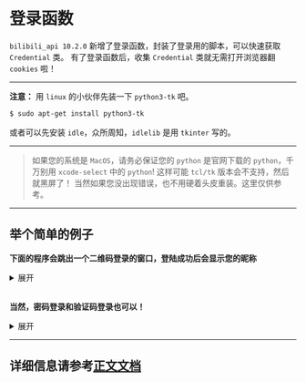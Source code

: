 # 登录函数

`bilibili_api 10.2.0` 新增了登录函数，封装了登录用的脚本，可以快速获取 `Credential` 类。
有了登录函数后，收集 `Credential` 类就无需打开浏览器翻 `cookies` 啦！

---
**注意：**
用 `linux` 的小伙伴先装一下 `python3-tk` 吧。

``` bash
$ sudo apt-get install python3-tk
```

或者可以先安装 `idle`，众所周知，`idlelib` 是用 `tkinter` 写的。

---
>如果您的系统是 `MacOS`，请务必保证您的 `python` 是官网下载的 `python`，千万别用 `xcode-select` 中的 `python`! 这样可能 `tcl/tk` 版本会不支持，然后就黑屏了！
>当然如果您没出现错误，也不用硬着头皮重装。这里仅供参考。
---

## 举个简单的例子

**下面的程序会跳出一个二维码登录的窗口，登陆成功后会显示您的昵称**

<details>
<summary>展开</summary>

``` python
from bilibili_api import login, user, sync
print("请登录：")
credential = login.login_with_qrcode()
try:
    credential.raise_for_no_bili_jct() # 判断是否成功
    credential.raise_for_no_sessdata() # 判断是否成功
except:
    print("登陆失败。。。")
    exit()
print("欢迎，", sync(user.get_self_info(credential))['name'], "!")
```
</details>
<br>

**当然，密码登录和验证码登录也可以！**

<details>
<summary>展开</summary>

``` python
from bilibili_api.login import login_with_password, login_with_sms, send_sms, PhoneNumber, Check
from bilibili_api.user import get_self_info
from bilibili_api import settings
from bilibili_api import sync

mode = int(input("""请选择登录方式：
1. 密码登录
2. 验证码登录
请输入 1/2
"""))

credential = None

# 关闭自动打开 geetest 验证窗口
settings.geetest_auto_open = False

if mode == 1:
    # 密码登录
    username = input("请输入手机号/邮箱：")
    password = input("请输入密码：")
    print("正在登录。")
    c = login_with_password(username, password)
    if isinstance(c, Check):
        # 还需验证
        phone = input("需要验证。请输入手机号：")
        c.set_phone(PhoneNumber(phone, country="+86")) # 默认设置地区为中国大陆
        c.send_code()
        print("已发送验证码。")
        code = input("请输入验证码：")
        credential = c.login(code)
        print("登录成功！")
    else:
        credential = c
elif mode == 2:
    # 验证码登录
    phone = input("请输入手机号：")
    print("正在登录。")
    send_sms(PhoneNumber(phone, country="+86")) # 默认设置地区为中国大陆
    code = input("请输入验证码：")
    c = login_with_sms(PhoneNumber(phone, country="+86"), code)
    credential = c
    print("登录成功")
else:
    print("请输入 1/2 ！")
    exit()

if credential != None:
    name = sync(get_self_info(credential))['name']
    print(f"欢迎，{name}!")
```

</details>

---

## **详细信息请参考[正文文档](/modules/login.md)**
